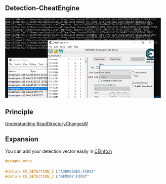 ## Detection-CheatEngine

![image](CE.png)

## Principle
[Understanding ReadDirectoryChangesW](
http://qualapps.blogspot.com/2010/05/understanding-readdirectorychangesw.html)

## Expansion
You can add your detection vector easily in [CEInfo.h](https://github.com/gmh5225/Detection-CheatEngine/blob/master/CEInfo.h)
```C++
#pragma once

#define CE_DETECTION_1 L"ADDRESSES.FIRST"
#define CE_DETECTION_2 L"MEMORY.FIRST"
```
